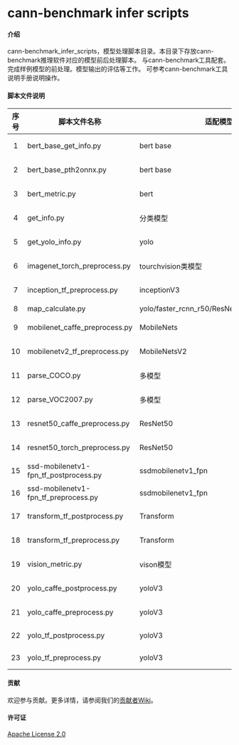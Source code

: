 
# cann-benchmark infer scripts

#### 介绍

cann-benchmark_infer_scripts，模型处理脚本目录。本目录下存放cann-benchmark推理软件对应的模型前后处理脚本。 与cann-benchmark工具配套。完成样例模型的前处理。模型输出的评估等工作。 可参考cann-benchmark工具说明手册说明操作。

#### 脚本文件说明 

| 序号 | 脚本文件名称                          | 适配模型                                   | 文件功能                            | 备注 |
| :--: | ------------------------------------- | ------------------------------------------ | ----------------------------------- | ---- |
|  1   | bert_base_get_info.py                 | bert base                                  | bert base模型info生成脚本           |      |
|  2   | bert_base_pth2onnx.py                 | bert base                                  | bert base模型 XX 转onnx格式处理脚本 |      |
|  3   | bert_metric.py                        | bert                                       | bert 模型精度统计脚本               |      |
|  4   | get_info.py                           | 分类模型                                   | 分类模型生成数据集脚本              |      |
|  5   | get_yolo_info.py                      | yolo                                       | yolo检测模型生成数据集脚本          |      |
|  6   | imagenet_torch_preprocess.py          | tourchvision类模型                         | tourchvision类模型数据预处理脚本    |      |
|  7   | inception_tf_preprocess.py            | inceptionV3                                | inceptionV3模型数据预处理脚本       |      |
|  8   | map_calculate.py                      | yolo/faster_rcnn_r50/ResNet50V1.5/WideDeep | mAP精度统计脚本                     |      |
|  9   | mobilenet_caffe_preprocess.py         | MobileNets                                 | MobileNets模型数据预处理脚本        |      |
|  10  | mobilenetv2_tf_preprocess.py          | MobileNetsV2                               | MobileNetsV2模型预处理脚本          |      |
|  11  | parse_COCO.py                         | 多模型                                     | 解析原始COCO数据集脚本              |      |
|  12  | parse_VOC2007.py                      | 多模型                                     | 解析原始VOC数据脚本                 |      |
|  13  | resnet50_caffe_preprocess.py          | ResNet50                                   | ResNet50 caffe模型预处理脚本        |      |
|  14  | resnet50_torch_preprocess.py          | ResNet50                                   | ResNet50 pytorch模型数据预处理脚本  |      |
|  15  | ssd-mobilenetv1-fpn_tf_postprocess.py | ssdmobilenetv1_fpn                         | ssdmobilenetv1_fpn模型后处理脚本    |      |
|  16  | ssd-mobilenetv1-fpn_tf_preprocess.py  | ssdmobilenetv1_fpn                         | ssdmobilenetv1_fpn模型前处理脚本    |      |
|  17  | transform_tf_postprocess.py           | Transform                                  | Transform模型后处理脚本             |      |
|  18  | transform_tf_preprocess.py            | Transform                                  | Transform模型前处理脚本             |      |
|  19  | vision_metric.py                      | vison模型                                  | vision模型精度统计脚本              |      |
|  20  | yolo_caffe_postprocess.py             | yoloV3                                     | yoloV3 caffe模型后处理脚本          |      |
|  21  | yolo_caffe_preprocess.py              | yoloV3                                     | yoloV3 caffe模型数据预处理脚本      |      |
|  22  | yolo_tf_postprocess.py                | yoloV3                                     | yoloV3 TensorFlow模型后处理脚本     |      |
|  23  | yolo_tf_preprocess.py                 | yoloV3                                     | yoloV3 TensorFlow模型数据预处理脚本 |      |



#### 贡献

欢迎参与贡献。更多详情，请参阅我们的[贡献者Wiki](./CONTRIBUTING.md)。

#### 许可证
[Apache License 2.0](LICENSE)

